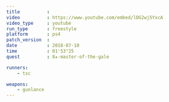 ```yaml
---
title          :
video          : https://www.youtube.com/embed/lDG2wj5YxcA
video_type     : youtube
run_type       : freestyle
platform       : ps4
patch_version  :
date           : 2018-07-10
time           : 01'53"25
quest          : 8★-master-of-the-gale

runners:
    - tsc

weapons:
    - gunlance
---
```

